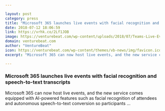 ```yaml
---

layout: post
category: press
title: "Microsoft 365 launches live events with facial recognition and speech-to-text transcripts"
date: 2018-07-12 18:06:59
link: https://vrhk.co/2Lf1JOB
image: https://venturebeat.com/wp-content/uploads/2018/07/Teams-Live-Event-Producer-Page.png?fit=1272%2C881&strip=all
domain: venturebeat.com
author: "VentureBeat"
icon: https://venturebeat.com/wp-content/themes/vb-news/img/favicon.ico
excerpt: "Microsoft 365 can now host live events, and the new service comes equipped with AI-powered features such as facial recognition of attendees and autonomous speech-to-text conversion so participants …"

---
```


### Microsoft 365 launches live events with facial recognition and speech-to-text transcripts

Microsoft 365 can now host live events, and the new service comes equipped with AI-powered features such as facial recognition of attendees and autonomous speech-to-text conversion so participants …